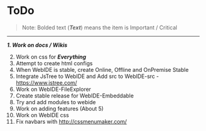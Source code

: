 # ToDo

>Note: Bolded text (***Text***) means the item is Important / Critical

---

***1. Work on docs / Wikis***

2. Work on css for ***Everything***
3. Attempt to create html configs
4. When WebIDE is stable, create Online, Offline and OnPremise Stable
5. Integrate JsTree to WebIDE and Add src to WebIDE-src - https://www.jstree.com/
6. Work on WebIDE-FileExplorer
7. Create stable release for WebIDE-Embeddable
8. Try and add modules to webide
9. Work on adding features (About 5)
10. Work on WebIDE css
11. Fix navbars with http://cssmenumaker.com/
